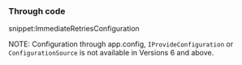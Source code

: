 ### Through code

snippet:ImmediateRetriesConfiguration

NOTE: Configuration through app.config, `IProvideConfiguration` or `ConfigurationSource` is not available in Versions 6 and above.